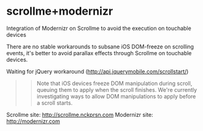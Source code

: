 scrollme+modernizr
========

Integration of Modernizr on Scrollme to avoid the execution on touchable devices

There are no stable workarounds to subsane iOS DOM-freeze on scrolling events, it's better to avoid parallax effects through Scrollme on touchable devices.

Waiting for jQuery workaround (http://api.jquerymobile.com/scrollstart/)
>> Note that iOS devices freeze DOM manipulation during scroll, queuing them to apply when the scroll finishes. We're currently investigating ways to allow DOM manipulations to apply before a scroll starts.

Scrollme site: http://scrollme.nckprsn.com
Modernizr site: http://modernizr.com
